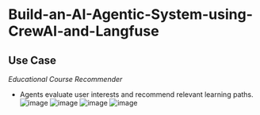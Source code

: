 # Build-an-AI-Agentic-System-using-CrewAI-and-Langfuse
## Use Case 

 *Educational Course Recommender*  
   - Agents evaluate user interests and recommend relevant learning paths.
![image](https://github.com/user-attachments/assets/eb490f81-dbe9-4ea7-a6c2-9c158b90a495)
![image](https://github.com/user-attachments/assets/6deda6ba-27f5-48e6-a29f-580a6915efc1)
![image](https://github.com/user-attachments/assets/a2f4c4ed-9c93-4c3f-930f-23aeda31daab)
![image](https://github.com/user-attachments/assets/4dff2aa7-271e-4d4d-87e5-c21dc207ab72)
